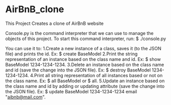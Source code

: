 # AirBnB_clone
This Project Creates a clone of AirBnB website

Console.py is the command interpreter that we can use to manage the objects of this project.
To start this command interpreter, run: $ ./console.py

You can use it to:
1.Create a new instance of a class, saves it (to the JSON file) and prints the id. Ex: $ create BaseModel
2.Print the string representation of an instance based on the class name and id. Ex: $ show BaseModel 1234-1234-1234.
3.Delete an instance based on the class name and id (save the change into the JSON file). Ex: $ destroy BaseModel 1234-1234-1234.
4.Print all string representation of all instances based or not on the class name. Ex: $ all BaseModel or $ all.
5.Update an instance based on the class name and id by adding or updating attribute (save the change into the JSON file). Ex: $ update BaseModel 1234-1234-1234 email "aibnb@mail.com".
